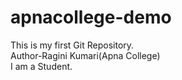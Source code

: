 # apnacollege-demo
This is my first Git Repository.
<br>
Author-Ragini Kumari(Apna College)<br>
I am a Student.

